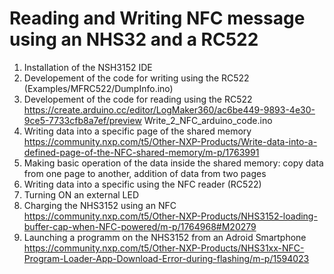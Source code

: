 # Reading and Writing NFC message using an NHS32 and a RC522
1) Installation of the NSH3152 IDE
2) Developement of the code for writing using the RC522 (Examples/MFRC522/DumpInfo.ino)
3) Developement of the code for reading using the RC522 https://create.arduino.cc/editor/LogMaker360/ac6be449-9893-4e30-9ce5-7733cfb8a7ef/preview Write_2_NFC_arduino_code.ino
4) Writing data into a specific page of the shared memory https://community.nxp.com/t5/Other-NXP-Products/Write-data-into-a-defined-page-of-the-NFC-shared-memory/m-p/1763991
5) Making basic operation of the data inside the shared memory: copy data from one page to another, addition of data from two pages
6) Writing data into a specific using the NFC reader (RC522)
7) Turning ON an external LED 
8) Charging the NHS3152 using an NFC https://community.nxp.com/t5/Other-NXP-Products/NHS3152-loading-buffer-cap-when-NFC-powered/m-p/1764968#M20279
9) Launching a programm on the NHS3152 from an Adroid Smartphone https://community.nxp.com/t5/Other-NXP-Products/NHS31xx-NFC-Program-Loader-App-Download-Error-during-flashing/m-p/1594023
